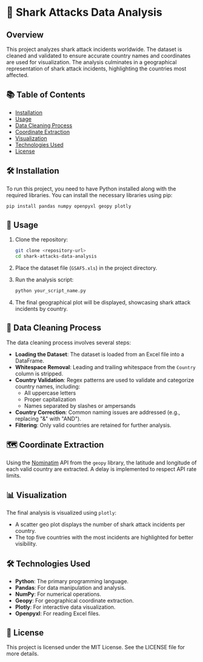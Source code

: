 
# 🦈 Shark Attacks Data Analysis

## Overview

This project analyzes shark attack incidents worldwide. The dataset is cleaned and validated to ensure accurate country names and coordinates are used for visualization. The analysis culminates in a geographical representation of shark attack incidents, highlighting the countries most affected.

## 📚 Table of Contents

- [Installation](#installation)
- [Usage](#usage)
- [Data Cleaning Process](#data-cleaning-process)
- [Coordinate Extraction](#coordinate-extraction)
- [Visualization](#visualization)
- [Technologies Used](#technologies-used)
- [License](#license)

## 🛠️ Installation

To run this project, you need to have Python installed along with the required libraries. You can install the necessary libraries using pip:

```bash
pip install pandas numpy openpyxl geopy plotly
```

## 🚀 Usage

1. Clone the repository:
   ```bash
   git clone <repository-url>
   cd shark-attacks-data-analysis
   ```

2. Place the dataset file (`GSAF5.xls`) in the project directory.

3. Run the analysis script:
   ```bash
   python your_script_name.py
   ```

4. The final geographical plot will be displayed, showcasing shark attack incidents by country.

## 🧹 Data Cleaning Process

The data cleaning process involves several steps:

- **Loading the Dataset**: The dataset is loaded from an Excel file into a DataFrame.
- **Whitespace Removal**: Leading and trailing whitespace from the `Country` column is stripped.
- **Country Validation**: Regex patterns are used to validate and categorize country names, including:
  - All uppercase letters
  - Proper capitalization
  - Names separated by slashes or ampersands
- **Country Correction**: Common naming issues are addressed (e.g., replacing "&" with "AND").
- **Filtering**: Only valid countries are retained for further analysis.

## 🗺️ Coordinate Extraction

Using the [Nominatim](https://nominatim.org/) API from the `geopy` library, the latitude and longitude of each valid country are extracted. A delay is implemented to respect API rate limits.

## 📊 Visualization

The final analysis is visualized using `plotly`:

- A scatter geo plot displays the number of shark attack incidents per country.
- The top five countries with the most incidents are highlighted for better visibility.

## 🛠️ Technologies Used

- **Python**: The primary programming language.
- **Pandas**: For data manipulation and analysis.
- **NumPy**: For numerical operations.
- **Geopy**: For geographical coordinate extraction.
- **Plotly**: For interactive data visualization.
- **Openpyxl**: For reading Excel files.

## 📜 License

This project is licensed under the MIT License. See the LICENSE file for more details.
